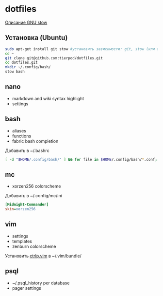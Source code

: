 # dotfiles

[Описание GNU stow](https://github.com/tierpod/dotfiles/wiki/stow)

## Установка (Ubuntu)
```bash
sudo apt-get install git stow #установить зависимости: git, stow (или xstow):
cd ~
git clone git@github.com:tierpod/dotfiles.git
cd dotfiles.git
mkdir ~/.config/bash/
stow bash
```

## nano
* markdown and wiki syntax highlight
* settings

## bash
* aliases
* functions
* fabric bash completion

Добавить в ~/.bashrc
```bash
[ -d "$HOME/.config/bash/" ] && for file in $HOME/.config/bash/*.conf; do . $file; done]
```

## mc
* xorzen256 colorscheme

Добавить в ~/.config/mc/ini
```ini
[Midnight-Commander]
skin=xorzen256
```

## vim
* settings
* templates
* zenburn colorscheme

Установить [ctrlp.vim](http://kien.github.com/ctrlp.vim) в ~/.vim/bundle/

## psql
* ~/.psql_history per database
* pager settings
